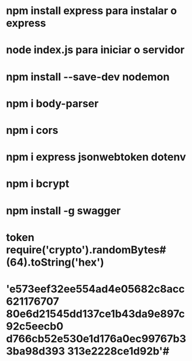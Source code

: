 # npm install express para instalar o express
# node index.js para iniciar o servidor
# npm install --save-dev nodemon
# npm i body-parser
# npm i cors     
# npm i express jsonwebtoken dotenv
# npm i bcrypt
# npm install -g swagger


# token require('crypto').randomBytes#(64).toString('hex')

# 'e573eef32ee554ad4e05682c8acc621176707 80e6d21545dd137ce1b43da9e897c92c5eecb0 d766cb52e530e1d176a0ec99767b33ba98d393 313e2228ce1d92b'#